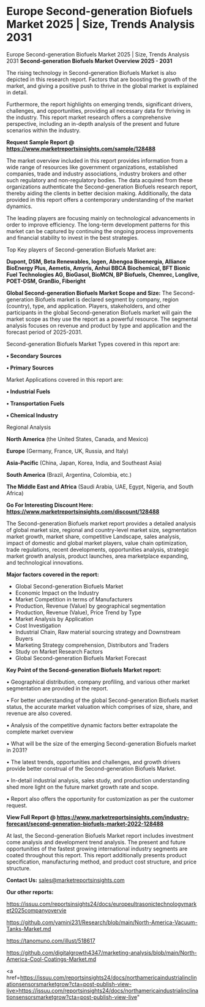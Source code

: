 # Europe Second-generation Biofuels Market 2025 | Size, Trends Analysis 2031
Europe Second-generation Biofuels Market 2025 | Size, Trends Analysis 2031
<Strong> Second-generation Biofuels Market Overview 2025 - 2031</strong>

The rising technology in Second-generation Biofuels Market is also depicted in this research report. Factors that are boosting the growth of the market, and giving a positive push to thrive in the global market is explained in detail.

Furthermore, the report highlights on emerging trends, significant drivers, challenges, and opportunities, providing all necessary data for thriving in the industry. This report market research offers a comprehensive perspective, including an in-depth analysis of the present and future scenarios within the industry.

<strong>Request Sample Report @ <a href=https://www.marketreportsinsights.com/sample/128488>https://www.marketreportsinsights.com/sample/128488</a></strong>

The market overview included in this report provides information from a wide range of resources like government organizations, established companies, trade and industry associations, industry brokers and other such regulatory and non-regulatory bodies. The data acquired from these organizations authenticate the Second-generation Biofuels research report, thereby aiding the clients in better decision making. Additionally, the data provided in this report offers a contemporary understanding of the market dynamics.

The leading players are focusing mainly on technological advancements in order to improve efficiency. The long-term development patterns for this market can be captured by continuing the ongoing process improvements and financial stability to invest in the best strategies.

Top Key players of Second-generation Biofuels Market are:

<strong>Dupont, DSM, Beta Renewables, Iogen, Abengoa Bioenergía, Alliance BioEnergy Plus, Aemetis, Amyris, Anhui BBCA Biochemical, BFT Bionic Fuel Technologies AG, BioGasol, BioMCN, BP Biofuels, Chemrec, Longlive, POET-DSM, GranBio, Fiberight</strong>

<strong><b>Global Second-generation Biofuels Market Scope and Size:</b></strong>
The Second-generation Biofuels market is declared segment by company, region (country), type, and application. Players, stakeholders, and other participants in the global Second-generation Biofuels market will gain the market scope as they use the report as a powerful resource. The segmental analysis focuses on revenue and product by type and application and the forecast period of 2025-2031.

Second-generation Biofuels Market Types covered in this report are:

<strong>• Secondary Sources

• Primary Sources</strong>

Market Applications covered in this report are:

<strong>• Industrial Fuels

• Transportation Fuels

• Chemical Industry</strong> 

Regional Analysis

<strong>North America</strong> (the United States, Canada, and Mexico)

<strong>Europe</strong> (Germany, France, UK, Russia, and Italy)

<strong>Asia-Pacific</strong> (China, Japan, Korea, India, and Southeast Asia)

<strong>South America</strong> (Brazil, Argentina, Colombia, etc.)

<strong>The Middle East and Africa</strong> (Saudi Arabia, UAE, Egypt, Nigeria, and South Africa)

<strong>Go For Interesting Discount Here: <a href=https://www.marketreportsinsights.com/discount/128488>https://www.marketreportsinsights.com/discount/128488</a></strong>

The Second-generation Biofuels market report provides a detailed analysis of global market size, regional and country-level market size, segmentation market growth, market share, competitive Landscape, sales analysis, impact of domestic and global market players, value chain optimization, trade regulations, recent developments, opportunities analysis, strategic market growth analysis, product launches, area marketplace expanding, and technological innovations.

<strong><b>Major factors covered in the report:</b></strong>
<ul>
  <li>Global Second-generation Biofuels Market </li>
  <li>Economic Impact on the Industry</li>
  <li>Market Competition in terms of Manufacturers</li>
  <li>Production, Revenue (Value) by geographical segmentation</li>
  <li>Production, Revenue (Value), Price Trend by Type</li>
  <li>Market Analysis by Application</li>
  <li>Cost Investigation</li>
  <li>Industrial Chain, Raw material sourcing strategy and Downstream Buyers</li>
  <li>Marketing Strategy comprehension, Distributors and Traders</li>
  <li>Study on Market Research Factors</li>
  <li>Global Second-generation Biofuels Market Forecast</li>
</ul>

<strong><b>Key Point of the Second-generation Biofuels Market report:</b></strong>

• Geographical distribution, company profiling, and various other market segmentation are provided in the report.

• For better understanding of the global Second-generation Biofuels market status, the accurate market valuation which comprises of size, share, and revenue are also covered.

• Analysis of the competitive dynamic factors better extrapolate the complete market overview

• What will be the size of the emerging Second-generation Biofuels market in 2031?

• The latest trends, opportunities and challenges, and growth drivers provide better construal of the Second-generation Biofuels Market.

• In-detail industrial analysis, sales study, and production understanding shed more light on the future market growth rate and scope.

• Report also offers the opportunity for customization as per the customer request.

<strong><b>View Full Report @ <a href=https://www.marketreportsinsights.com/industry-forecast/second-generation-biofuels-market-2022-128488>https://www.marketreportsinsights.com/industry-forecast/second-generation-biofuels-market-2022-128488</a></b></strong>


At last, the Second-generation Biofuels Market report includes investment come analysis and development trend analysis. The present and future opportunities of the fastest growing international industry segments are coated throughout this report. This report additionally presents product specification, manufacturing method, and product cost structure, and price structure.

<strong>Contact Us:</strong>
sales@marketreportsinsights.com

<strong>Our other reports:</strong>

<a href=https://issuu.com/reportsinsights24/docs/europeultrasonictechnologymarket2025companyovervie>https://issuu.com/reportsinsights24/docs/europeultrasonictechnologymarket2025companyovervie</a>

<a href=https://github.com/yamini231/Research/blob/main/North-America-Vacuum-Tanks-Market.md>https://github.com/yamini231/Research/blob/main/North-America-Vacuum-Tanks-Market.md</a>

<a href=https://tanomuno.com/illust/518617>https://tanomuno.com/illust/518617</a>

<a href=https://github.com/digitalgrowth4347/marketing-analysis/blob/main/North-America-Cool-Coatings-Market.md>https://github.com/digitalgrowth4347/marketing-analysis/blob/main/North-America-Cool-Coatings-Market.md</a>

<a href=https://issuu.com/reportsinsights24/docs/northamericaindustrialinclinationsensorsmarketgrow?cta=post-publish-view-live>https://issuu.com/reportsinsights24/docs/northamericaindustrialinclinationsensorsmarketgrow?cta=post-publish-view-live</a>"
